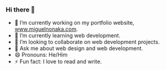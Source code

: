 ### Hi there 👋

- 🔭 I’m currently working on my portfolio website, www.miguelnonaka.com.
- 🌱 I’m currently learning web development. 
- 👯 I’m looking to collaborate on web development projects.
- 💬 Ask me about web design and web development. 
- 😄 Pronouns: He/Him
- ⚡ Fun fact: I love to read and write. 

<!--
**TechStudent12/TechStudent12** is a ✨ _special_ ✨ repository because its `README.md` (this file) appears on your GitHub profile.

Here are some ideas to get you started:

- 🔭 I’m currently working on ...
- 🌱 I’m currently learning ...
- 👯 I’m looking to collaborate on ...
- 🤔 I’m looking for help with ...
- 💬 Ask me about ...
- 📫 How to reach me: ...
- 😄 Pronouns: ...
- ⚡ Fun fact: ...
-->
